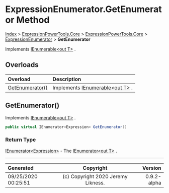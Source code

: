 ﻿# ExpressionEnumerator.GetEnumerator Method

[Index](../index.md) > [ExpressionPowerTools.Core](ExpressionPowerTools.Core.a.md) > [ExpressionPowerTools.Core](ExpressionPowerTools.Core.n.md) > [ExpressionEnumerator](ExpressionPowerTools.Core.ExpressionEnumerator.cs.md) > **GetEnumerator**

Implements [IEnumerable&lt;out T>](https://docs.microsoft.com/dotnet/api/system.collections.generic.ienumerable-1) .

## Overloads

| Overload | Description |
| :-- | :-- |
| [GetEnumerator()](#getenumerator) | Implements [IEnumerable&lt;out T>](https://docs.microsoft.com/dotnet/api/system.collections.generic.ienumerable-1) . |
## GetEnumerator()

Implements [IEnumerable&lt;out T>](https://docs.microsoft.com/dotnet/api/system.collections.generic.ienumerable-1) .

```csharp
public virtual IEnumerator<Expression> GetEnumerator()
```

### Return Type

 [IEnumerator&lt;Expression>](https://docs.microsoft.com/dotnet/api/system.collections.generic.ienumerator-1)  - The [IEnumerator&lt;out T>](https://docs.microsoft.com/dotnet/api/system.collections.generic.ienumerator-1) .



---

| Generated | Copyright | Version |
| :-- | :-: | --: |
| 09/25/2020 00:25:51 | (c) Copyright 2020 Jeremy Likness. | 0.9.2-alpha |
